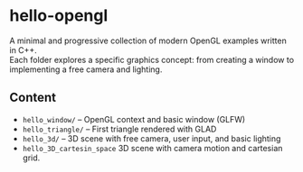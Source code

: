 # hello-opengl

A minimal and progressive collection of modern OpenGL examples written in C++.  
Each folder explores a specific graphics concept: from creating a window to implementing a free camera and lighting.


## Content 

- `hello_window/` – OpenGL context and basic window (GLFW)
- `hello_triangle/` – First triangle rendered with GLAD
- `hello_3d/` – 3D scene with free camera, user input, and basic lighting
- `hello_3D_cartesin_space` 3D scene with camera motion and cartesian grid.
